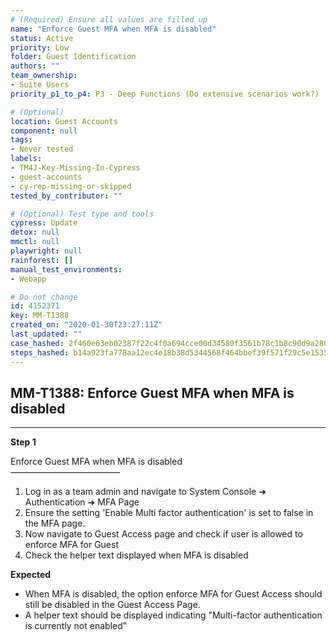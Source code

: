 ```yaml
---
# (Required) Ensure all values are filled up
name: "Enforce Guest MFA when MFA is disabled"
status: Active
priority: Low
folder: Guest Identification
authors: ""
team_ownership:
- Suite Users
priority_p1_to_p4: P3 - Deep Functions (Do extensive scenarios work?)

# (Optional)
location: Guest Accounts
component: null
tags:
- Never tested
labels:
- TM4J-Key-Missing-In-Cypress
- guest-accounts
- cy-rep-missing-or-skipped
tested_by_contributor: ""

# (Optional) Test type and tools
cypress: Update
detox: null
mmctl: null
playwright: null
rainforest: []
manual_test_environments:
- Webapp

# Do not change
id: 4152371
key: MM-T1388
created_on: "2020-01-30T23:27:11Z"
last_updated: ""
case_hashed: 2f460e63eb02387f22c4f0a694cce00d34580f3561b78c1b8c90d9a2808ef3a3088faa7bc903605630b98ab9560f1ebd
steps_hashed: b14a923fa778aa12ec4e18b38d5344568f464bbef39f571f29c5e1535dc073a98f0f07ce0208ba123e9dd59c96576ede
---
```


<!-- (Auto-generated) Based on frontmatter's "key" and "name" -->

## MM-T1388: Enforce Guest MFA when MFA is disabled

---

**Step 1**

Enforce Guest MFA when MFA is disabled\
–––––––––––––––––––––––––

1. Log in as a team admin and navigate to System Console ➜ Authentication ➜ MFA Page
2. Ensure the setting 'Enable Multi factor authentication' is set to false in the MFA page.
3. Now navigate to Guest Access page and check if user is allowed to enforce MFA for Guest
4. Check the helper text displayed when MFA is disabled

**Expected**

- When MFA is disabled, the option enforce MFA for Guest Access should still be disabled in the Guest Access Page.
- A helper text should be displayed indicating "Multi-factor authentication is currently not enabled"
